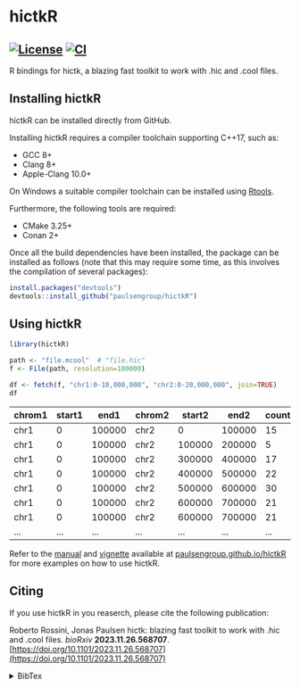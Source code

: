 <!--
Copyright (C) 2024 Roberto Rossini <roberros@uio.no>

SPDX-License-Identifier: MIT
-->

# hictkR

[![License](https://img.shields.io/badge/license-MIT-green)](./LICENSE)
[![CI](https://github.com/paulsengroup/hictkR/actions/workflows/ci.yml/badge.svg)](https://github.com/paulsengroup/hictkR/actions/workflows/ci.yml)
---

R bindings for hictk, a blazing fast toolkit to work with .hic and .cool files.

## Installing hictkR

hictkR can be installed directly from GitHub.

Installing hictkR requires a compiler toolchain supporting C++17, such as:

- GCC 8+
- Clang 8+
- Apple-Clang 10.0+

On Windows a suitable compiler toolchain can be installed using [Rtools](https://cran.r-project.org/bin/windows/Rtools/).

Furthermore, the following tools are required:

- CMake 3.25+
- Conan 2+

Once all the build dependencies have been installed, the package can be installed as follows (note that this may require some time, as this involves the compilation of several packages):

```r
install.packages("devtools")
devtools::install_github("paulsengroup/hictkR")
```

## Using hictkR

```r
library(hictkR)

path <- "file.mcool"  # "file.hic"
f <- File(path, resolution=100000)

df <- fetch(f, "chr1:0-10,000,000", "chr2:0-20,000,000", join=TRUE)
df
```

| chrom1 | start1  | end1   | chrom2 | start2  | end2    | count |
|--------|---------|--------|--------|---------|---------|-------|
| chr1   | 0       | 100000 | chr2   | 0       | 100000  | 15    |
| chr1   | 0       | 100000 | chr2   | 100000  | 200000  | 5     |
| chr1   | 0       | 100000 | chr2   | 300000  | 400000  | 17    |
| chr1   | 0       | 100000 | chr2   | 400000  | 500000  | 22    |
| chr1   | 0       | 100000 | chr2   | 500000  | 600000  | 30    |
| chr1   | 0       | 100000 | chr2   | 600000  | 700000  | 21    |
| chr1   | 0       | 100000 | chr2   | 600000  | 700000  | 21    |
| ...    | ...     | ...    | ...    | ...     | ...     | ...   |

Refer to the [manual](https://paulsengroup.github.io/hictkR/reference/index.html) and [vignette](https://paulsengroup.github.io/hictkR/articles/hictkR-vignette.html) available at [paulsengroup.github.io/hictkR](https://paulsengroup.github.io/hictkR/) for more examples on how to use hictkR.

## Citing

If you use hictkR in you reaserch, please cite the following publication:

Roberto Rossini, Jonas Paulsen hictk: blazing fast toolkit to work with .hic and .cool files.
_bioRxiv_ __2023.11.26.568707__. [https://doi.org/10.1101/2023.11.26.568707](https://doi.org/10.1101/2023.11.26.568707)

<details>
<summary>BibTex</summary>

```bibtex
@article {hictk,
	author = {Roberto Rossini and Jonas Paulsen},
	title = {hictk: blazing fast toolkit to work with .hic and .cool files},
	elocation-id = {2023.11.26.568707},
	year = {2023},
	doi = {10.1101/2023.11.26.568707},
	publisher = {Cold Spring Harbor Laboratory},
	URL = {https://www.biorxiv.org/content/early/2023/11/27/2023.11.26.568707},
	eprint = {https://www.biorxiv.org/content/early/2023/11/27/2023.11.26.568707.full.pdf},
	journal = {bioRxiv}
}
```

</details>
